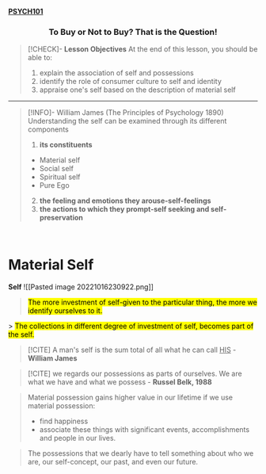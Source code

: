 **[PSYCH101](PSYCH101#^PSYCHMIDTERMch2)**

<center><h3>To Buy or Not to Buy? That is the Question!</h3></center>

>[!CHECK]- **Lesson Objectives**
>At the end of this lesson, you should be able to:
>1. explain the association of self and possessions
>2. identify the role of consumer culture to self and identity
>3. appraise one's self based on the description of material self
---
>[!INFO]- William James (The Principles of Psychology 1890)
> Understanding the self can be examined through its different components
> 1. **its constituents**
> - Material self
> - Social self
> - Spiritual self
> - Pure Ego
> 2. **the feeling and emotions they arouse-self-feelings**
> 3. **the actions to which they prompt-self seeking and self-preservation**

<br>

# Material Self
**Self**
![[Pasted image 20221016230922.png]]
> <mark class="hltr-blue">The more investment of self-given to the particular thing, the more we identify ourselves to it.
</mark>
> <mark class="hltr-blue">The collections in different degree of investment of self, becomes part of the self.</mark>

>[!CITE] A man's self is the sum total of all what he can call <u>HIS</u>
> \- **William James**

>[!CITE] we regards our possessions as parts of ourselves. We are what we have and what we possess
> \- **Russel Belk, 1988**

> Material possession gains higher value in our lifetime if we use material possession:
>- find happiness
>- associate these things with significant events, accomplishments and people in our lives.

> The possessions that we dearly have to tell something about who we are, our self-concept, our past, and even our future.